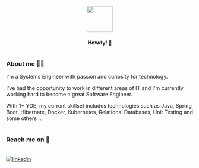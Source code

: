 
<div id="header" align="center">
<img src="https://media.giphy.com/media/utfeiHQ7CcpyRtXla6/giphy.gif" width="70">

#### Howdy! 👋
</div>

# 

### **About me 🐱‍👤** 

I'm a Systems Engineer with passion and curiosity for technology.

I've had the opportunity to work in different areas of IT and I'm currently working hard to become a great Software Engineer.   

With 1+ YOE, my current skillset includes technologies such as Java, Spring Boot, Hibernate, Docker, Kubernetes, Relational Databases, Unit Testing and some others ...

#

### **Reach me on** 💬
<br>  
<div id="badges">
<a href="https://www.linkedin.com/in/jesusortegadelcastillo/?locale=en_US">
<img src="https://img.shields.io/badge/LinkedIn-blue?style=plastic" alt="linkedin">
</a>
</div>  

